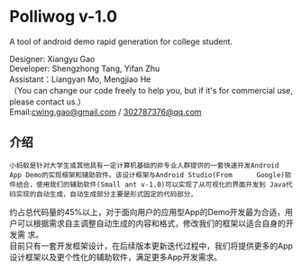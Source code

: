 # Polliwog v-1.0
A tool of android demo rapid generation for college student.   
   
Designer: Xiangyu Gao  
Developer: Shengzhong Tang, Yifan Zhu  
Assistant：Liangyan Mo, Mengjiao He  
（You can change our code freely to help you, but if it's for commercial use, please contact us.）  
Email:cwing.gao@gmail.com / 302787376@qq.com  
  
  
## 介绍  
    小蚂蚁是针对大学生或其他具有一定计算机基础的非专业人群提供的一套快速开发Android App Demo的实现框架和辅助软件。该设计框架与Android Studio(From      Google)软件结合，使用我们的辅助软件(Small ant v-1.0)可以实现了从可视化的界面开发到 Java代码实现的自动生成，自动生成部分主要是形式固定的代码部分， 
约占总代码量的45%以上，对于面向用户的应用型App的Demo开发最为合适，用户可以根据需求自主调整自动生成的内容和格式，修改我们的框架以适合自身的开发需  求。  
	 目前只有一套开发框架设计，在后续版本更新迭代过程中，我们将提供更多的App设计框架以及更个性化的辅助软件，满足更多App开发需求。
